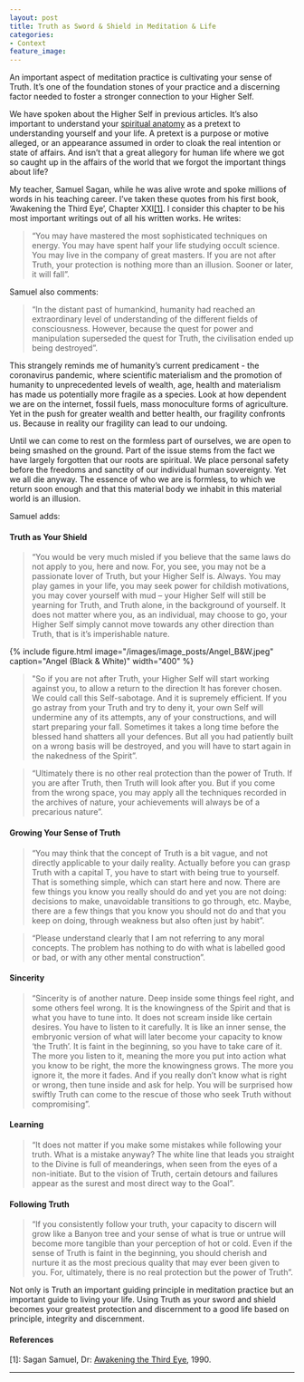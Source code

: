 ```yaml
---
layout: post
title: Truth as Sword & Shield in Meditation & Life
categories:
- Context
feature_image: 
---
```

An important aspect of meditation practice is cultivating your sense of Truth. It’s one of the foundation stones of your practice and a discerning factor needed to foster a stronger connection to your Higher Self. 

We have spoken about the Higher Self in previous articles. It’s also important to understand your [spiritual anatomy]( https://petertwigg.com/context/2020/03/01/physical-and-spiritual-bodies-in-meditation/) as a pretext to understanding yourself and your life. A pretext is a purpose or motive alleged, or an appearance assumed in order to cloak the real intention or state of affairs. And isn’t that a great allegory for human life where we got so caught up in the affairs of the world that we forgot the important things about life? 

My teacher, Samuel Sagan, while he was alive wrote and spoke millions of words in his teaching career. I’ve taken these quotes from his first book, ‘Awakening the Third Eye’, Chapter XXI<a href="#[1]">[1]</a>. I consider this chapter to be his most important writings out of all his written works. He writes: 

<blockquote cite="">
  <p>“You may have mastered the most sophisticated techniques on energy. You may have spent half your life studying occult science. You may live in the company of great masters. If you are not after Truth, your protection is nothing more than an illusion. Sooner or later, it will fall”.</p>
</blockquote>

Samuel also comments: 
<blockquote cite="">
	<p>“In the distant past of humankind, humanity had reached an extraordinary level of understanding of the different fields of consciousness. However, because the quest for power and manipulation superseded the quest for Truth, the civilisation ended up being destroyed”. </p>
</blockquote>

This strangely reminds me of humanity’s current predicament - the coronavirus pandemic, where scientific materialism and the promotion of humanity to unprecedented levels of wealth, age, health and materialism has made us potentially more fragile as a species. Look at how dependent we are on the internet, fossil fuels, mass monoculture forms of agriculture. Yet in the push for greater wealth and better health, our fragility confronts us. Because in reality our fragility can lead to our undoing. 

Until we can come to rest on the formless part of ourselves, we are open to being smashed on the ground. Part of the issue stems from the fact we have largely forgotten that our roots are spiritual. We place personal safety before the freedoms and sanctity of our individual human sovereignty. Yet we all die anyway. The essence of who we are is formless, to which we return soon enough and that this material body we inhabit in this material world is an illusion.

Samuel adds: 

#### Truth as Your Shield

<blockquote cite="">
  		<p>“You would be very much misled if you believe that the same laws do not apply to you, here and now. For, you see, you may not be a passionate lover of Truth, but your Higher Self is. Always. You may play games in your life, you may seek power for childish motivations, you may cover yourself with mud – your Higher Self will still be yearning for Truth, and Truth alone, in the background of yourself. It does not matter where you, as an individual, may choose to go, your Higher Self simply cannot move towards any other direction than Truth, that is it’s imperishable nature.</p> 
</blockquote>
{% include figure.html image="/images/image_posts/Angel_B&W.jpeg" caption="Angel (Black & White)" width="400" %}
<blockquote cite="">
		<p>"So if you are not after Truth, your Higher Self will start working against you, to allow a return to the direction It has forever chosen. We could call this Self-sabotage. And it is supremely efficient. If you go astray from your Truth and try to deny it, your own Self will undermine any of its attempts, any of your constructions, and will start preparing your fall. Sometimes it takes a long time before the blessed hand shatters all your defences. But all you had patiently built on a wrong basis will be destroyed, and you will have to start again in the nakedness of the Spirit”.</p>
</blockquote>

<blockquote cite="">
		<p>“Ultimately there is no other real protection than the power of Truth. If you are after Truth, then Truth will look after you. But if you come from the wrong space, you may apply all the techniques recorded in the archives of nature, your achievements will always be of a precarious nature”.</p>
</blockquote>

#### Growing Your Sense of Truth
<blockquote cite="">
		<p>“You may think that the concept of Truth is a bit vague, and not directly applicable to your daily reality. Actually before you can grasp Truth with a capital T, you have to start with being true to yourself. That is something simple, which can start here and now. There are few things you know you really should do and yet you are not doing: decisions to make, unavoidable transitions to go through, etc. Maybe, there are a few things that you know you should not do and that you keep on doing, through weakness but also often just by habit”.</p>
</blockquote>

<blockquote cite="">
		<p>“Please understand clearly that I am not referring to any moral concepts. The problem has nothing to do with what is labelled good or bad, or with any other mental construction”.</p>
</blockquote>

#### Sincerity
<blockquote cite="">
		<p>“Sincerity is of another nature. Deep inside some things feel right, and some others feel wrong. It is the knowingness of the Spirit and that is what you have to tune into. It does not scream inside like certain desires. You have to listen to it carefully. It is like an inner sense, the embryonic version of what will later become your capacity to know ‘the Truth’. It is faint in the beginning, so you have to take care of it. The more you listen to it, meaning the more you put into action what you know to be right, the more the knowingness grows. The more you ignore it, the more it fades. And if you really don’t know what is right or wrong, then tune inside and ask for help. You will be surprised how swiftly Truth can come to the rescue of those who seek Truth without compromising”.</p>
</blockquote>

#### Learning
<blockquote cite="">
	<p>“It does not matter if you make some mistakes while following your truth. What is a mistake anyway? The white line that leads you straight to the Divine is full of meanderings, when seen from the eyes of a non-initiate. But to the vision of Truth, certain detours and failures appear as the surest and most direct way to the Goal”.</p>
</blockquote>

#### Following Truth
<blockquote cite="">
	<p>“If you consistently follow your truth, your capacity to discern will grow like a Banyon tree and your sense of what is true or untrue will become more tangible than your perception of hot or cold. Even if the sense of Truth is faint in the beginning, you should cherish and nurture it as the most precious quality that may ever been given to you. For, ultimately, there is no real protection but the power of Truth”. </p>
</blockquote>

Not only is Truth an important guiding principle in meditation practice but an important guide to living your life. Using Truth as your sword and shield becomes your greatest protection and discernment to a good life based on principle, integrity and discernment. 

#### References
<a id="[1]">[1]:</a> Sagan Samuel, Dr: 
[Awakening the Third Eye](https://www.amazon.com/dp/098895480X/ref=cm_sw_r_em_tau_c_uiI0EbBSKDXDY), 1990.

--- 


